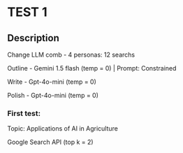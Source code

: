 # TEST 1

## Description

Change LLM comb - 4 personas: 12 searchs

Outline - Gemini 1.5 flash (temp = 0) | Prompt: Constrained

Write - Gpt-4o-mini (temp = 0)

Polish - Gpt-4o-mini (temp = 0)

### First test:

Topic: Applications of AI in Agriculture

Google Search API (top k = 2)
